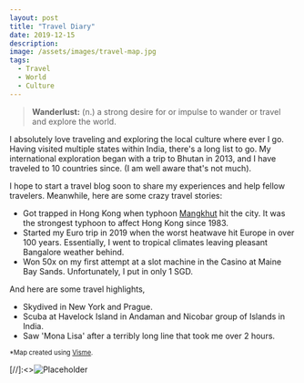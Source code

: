 ```yaml
---
layout: post
title: "Travel Diary"
date: 2019-12-15
description: 
image: /assets/images/travel-map.jpg
tags: 
  - Travel
  - World
  - Culture
---
```


> **Wanderlust:**
>(n.) a strong desire for or impulse to wander or travel and explore the world. 

I absolutely love traveling and exploring the local culture where ever I go. Having visited multiple states within India, there's a long list to go. My international exploration began with a trip to Bhutan in 2013, and I have traveled to 10 countries since. (I am well aware that's not much).

I hope to start a travel blog soon to share my experiences and help fellow travelers. Meanwhile, here are some crazy travel stories:
* Got trapped in Hong Kong when typhoon [Mangkhut](https://en.wikipedia.org/wiki/Typhoon_Mangkhut) hit the city. It was the strongest typhoon to affect Hong Kong since 1983.
* Started my Euro trip in 2019 when the worst heatwave hit Europe in over 100 years. Essentially, I went to tropical climates leaving pleasant Bangalore weather behind.
* Won 50x on my first attempt at a slot machine in the Casino at Maine Bay Sands. Unfortunately, I put in only 1 SGD.

And here are some travel highlights,
* Skydived in New York and Prague.
* Scuba at Havelock Island in Andaman and Nicobar group of Islands in India.
* Saw 'Mona Lisa' after a terribly long line that took me over 2 hours.


<span style="font-size:3mm;">\*Map created using [Visme](https://www.visme.co/).</span>

[//]:<>![Placeholder](/assets/images/travel-home.jpg)

